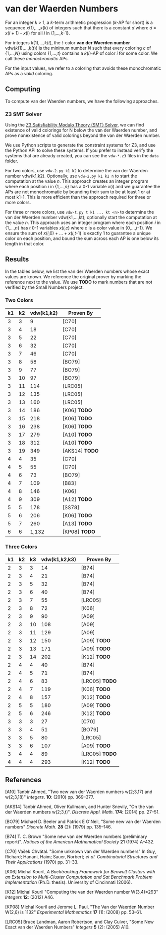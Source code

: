 van der Waerden Numbers
=======================

For an integer _k_ > 1, a _k_-term arithmetic progression
(_k_-AP for short) is a sequence _x_(1),...,_x_(k) of integers
such that there is a constant _d_ where _d_ = _x_(_i_ + 1) - _x_(i)
for all _i_ in {1,...,_k_-1}.

For integers _k_(1),...,_k_(_t_), the _t_-color **van der Waerden number**
vdw(_k_(1),...,_k_(_t_)) is the minimum number _N_ such that every coloring
_c_ of {1,...,_N_} using colors {1,...,_t_} contains a _k_(_i_)-AP of color _i_
for some color. We call these _monochromatic_ APs.

For the input values, we refer to a coloring that avoids these monochromatic APs
as a _valid_ coloring.

Computing
---------

To compute van der Waerden numbers, we have the following approaches.

### Z3 SMT Solver

Using the [Z3 Satisfiability Modulo Theory (SMT) Solver](https://github.com/Z3Prover/z3),
we can find existence of valid colorings for N below the van der Waerden
number, and prove nonexistence of valid colorings beyond the van der
Waerden number.

We use Python scripts to generate the constraint systems for Z3, and use
the Python API to solve these systems. If you prefer to instead verify
the systems that are already created, you can see the `vdw-*.z3` files in
the `data` folder.

For two colors, use `vdw-2.py k1 k2` to determine the van der Waerden number
vdw(k1,k2). Optionally, use `vdw-2.py k1 k2 n` to start the computation at
the value _n_. This approach creates an integer program where each position
_i_ in {1,...,_n_} has a 0-1 variable _x_(_i_) and we guarantee the APs are
not monochromatic by bounding their sum to be at least 1 or at most k1-1.
This is more efficient than the approach required for three or more colors.

For three or more colors, use `vdw-t.py t k1 ... kt <n>` to determine the
van der Waerden number vdw(k1,...,kt); optionally start the computation at
the value _n_. This approach uses an integer program where each position
_i_ in {1,...,_n_} has _t_ 0-1 variables _x_(_i_,_c_) where _c_ is a color
value in {0,...,_t_-1}. We ensure the sum of _x_(_i_,0) + ... + _x_(_i_,_t_-1)
is exactly 1 to guarantee a unique color on each position, and bound the
sum across each AP is one below its length in that color.

Results
-------

In the tables below, we list the van der Waerden numbers whose exact
values are known. We reference the original prover by marking the
reference next to the value. We use **TODO** to mark numbers that
are not verified by the Small Numbers project.

### Two Colors

| k1 | k2 | vdw(k1,k2) | Proven By       |
|----|----|------------|-----------------|
| 3  | 3  | 9          | [C70]           |
| 3  | 4  | 18         | [C70]           |
| 3  | 5  | 22         | [C70]           |
| 3  | 6  | 32         | [C70]           |
| 3  | 7  | 46         | [C70]           |
| 3  | 8  | 58         | [BO79]          |
| 3  | 9  | 77         | [BO79]          |
| 3  | 10 | 97         | [BO79]          |
| 3  | 11 | 114        | [LRC05]         |
| 3  | 12 | 135        | [LRC05]         |
| 3  | 13 | 160        | [LRC05]         |
| 3  | 14 | 186        | [K06]   **TODO**|
| 3  | 15 | 218        | [K06]   **TODO**|
| 3  | 16 | 238        | [K06]   **TODO**|
| 3  | 17 | 279        | [A10]   **TODO**|
| 3  | 18 | 312        | [A10]   **TODO**|
| 3  | 19 | 349        | [AKS14] **TODO**|
| 4  | 4  | 35         | [C70]           |
| 4  | 5  | 55         | [C70]           |
| 4  | 6  | 73         | [BO79]          |
| 4  | 7  | 109        | [B83]           |
| 4  | 8  | 146        | [K06]           |
| 4  | 9  | 309        | [A12]   **TODO**|
| 5  | 5  | 178        | [SS78]          |
| 5  | 6  | 206        | [K06]   **TODO**|
| 5  | 7  | 260        | [A13]   **TODO**|
| 6  | 6  | 1,132      | [KP08]  **TODO**|

### Three Colors

| k1 | k2 | k3 | vdw(k1,k2,k3) | Proven By         |
|----|----|----|---------------|-------------------|
|  2 |  3 |  3 |       14      | [B74]             |
|  2 |  3 |  4 |       21      | [B74]             |
|  2 |  3 |  5 |       32      | [B74]             |
|  2 |  3 |  6 |       40      | [B74]             |
|  2 |  3 |  7 |       55      | [LRC05]           |
|  2 |  3 |  8 |       72      | [K06]             |
|  2 |  3 |  9 |       90      | [A09]             |
|  2 |  3 | 10 |      108      | [A09]             |
|  2 |  3 | 11 |      129      | [A09]             |
|  2 |  3 | 12 |      150      | [A09]    **TODO** |
|  2 |  3 | 13 |      171      | [A09]    **TODO** |
|  2 |  3 | 14 |      202      | [K12]    **TODO** |
|  2 |  4 |  4 |       40      | [B74]             |
|  2 |  4 |  5 |       71      | [B74]             |
|  2 |  4 |  6 |       83      | [LRC05]  **TODO** |
|  2 |  4 |  7 |      119      | [K06]    **TODO** |
|  2 |  4 |  8 |      157      | [K12]    **TODO** |
|  2 |  5 |  5 |      180      | [A09]    **TODO** |
|  2 |  5 |  6 |      246      | [K12]    **TODO** |
|  3 |  3 |  3 |       27      | [C70]             |
|  3 |  3 |  4 |       51      | [BO79]            |
|  3 |  3 |  5 |       80      | [LRC05]           |
|  3 |  3 |  6 |      107      | [A09]    **TODO** |
|  3 |  4 |  4 |       89      | [LRC05]  **TODO** |
|  4 |  4 |  4 |      293      | [K12]    **TODO** |

References
----------

[A10] Tanbir Ahmed,
      "Two new van der Waerden numbers w(2;3,17) and w(2;3,18)"
      _Integers_. **10**:
      (2010) pp. 369–377.

[AKS14] Tanbir Ahmed, Oliver Kullmann, and Hunter Snevily,
        "On the van der Waerden numbers w(2;3,t)".
        _Discrete Appl. Math._ **174**:
        (2014) pp. 27–51.

[BO79] Michael D. Beeler and Patrick E O'Neil,
       "Some new van der Waerden numbers"
       _Discrete Math._ **28** (2):
       (1979) pp. 135–146.

[B74] T. C. Brown
      "Some new van der Waerden numbers (preliminary report)".
      _Notices of the American Mathematical Society_ **21**
      (1974) A–432.

[C70] Vašek Chvátal. "Some unknown van der Waerden numbers"
      In Guy, Richard; Hanani, Haim; Sauer, Norbert; _et al._
      _Combinatorial Structures and Their Applications_
      (1970) pp. 31–33.

[K06] Michal Kouril,
      _A Backtracking Framework for Beowulf Clusters with an Extension to Multi-Cluster Computation and Sat Benchmark Problem Implementation_
      (Ph.D. thesis). University of Cincinnati (2006).

[K12] Michal Kouril
      "Computing the van der Waerden number W(3,4)=293"
      _Integers_ **12**:
      (2012) A46.

[KP08] Michal Kouril and Jerome L. Paul,
       "The Van der Waerden Number W(2,6) is 1132"
       _Experimental Mathematics_ **17** (1):
       (2008) pp. 53–61.

[LRC05] Bruce Landman, Aaron Robertson, and Clay Culver,
        "Some New Exact van der Waerden Numbers"
        _Integers_ **5** (2): 
        (2005) A10.
